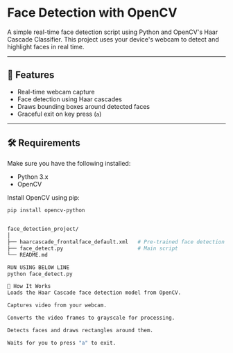 # Face Detection with OpenCV

A simple real-time face detection script using Python and OpenCV's Haar Cascade Classifier. This project uses your device's webcam to detect and highlight faces in real time.

---

## 📸 Features

- Real-time webcam capture
- Face detection using Haar cascades
- Draws bounding boxes around detected faces
- Graceful exit on key press (`a`)

---

## 🛠️ Requirements

Make sure you have the following installed:

- Python 3.x
- OpenCV

Install OpenCV using pip:

```bash
pip install opencv-python 

 
face_detection_project/
│
├── haarcascade_frontalface_default.xml   # Pre-trained face detection model
├── face_detect.py                        # Main script
└── README.md

RUN USING BELOW LINE
python face_detect.py

🧠 How It Works
Loads the Haar Cascade face detection model from OpenCV.

Captures video from your webcam.

Converts the video frames to grayscale for processing.

Detects faces and draws rectangles around them.

Waits for you to press "a" to exit.

